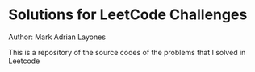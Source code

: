 # Solutions for LeetCode Challenges

Author: Mark Adrian Layones

This is a repository of the source codes of the problems that I solved in Leetcode
